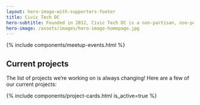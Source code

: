 ```yaml
---
layout: hero-image-with-supporters-footer
title: Civic Tech DC
hero-subtitle: Founded in 2012, Civic Tech DC is a non-partisan, non-political group of volunteer civic hackers working together to solve local issues and help people engage with the city.
hero-image: /assets/images/hero-image-homepage.jpg
---
```


{% include components/meetup-events.html %}

## Current projects

The list of projects we’re working on is always changing! Here are a few of
our current projects:

{% include components/project-cards.html is_active=true %}

<script src="{{ site.baseurl }}/assets/js/meetup.js"></script>
